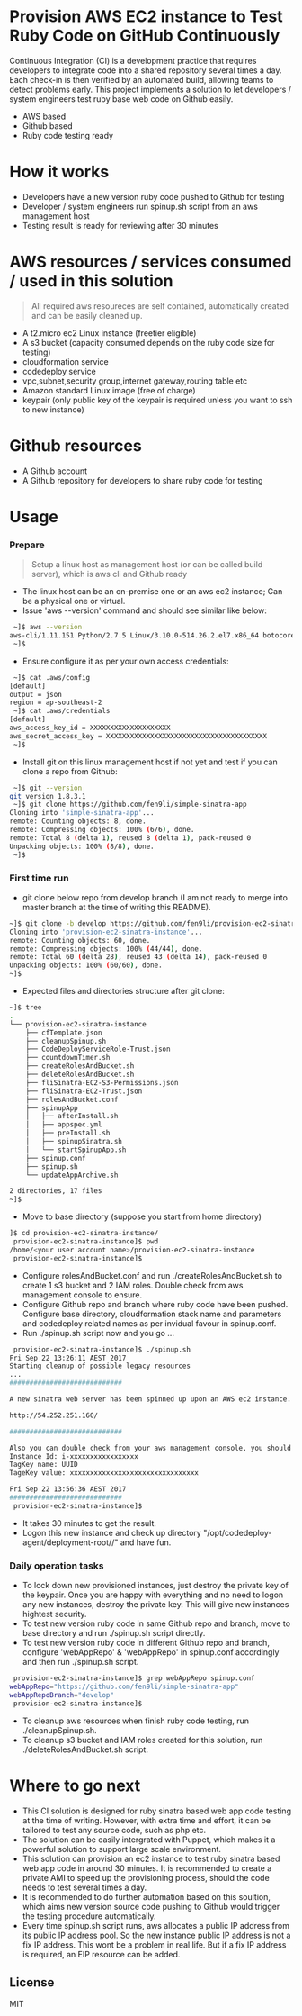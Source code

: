 # Provision AWS EC2 instance to Test Ruby Code on GitHub Continuously 

Continuous Integration (CI) is a development practice that requires developers to integrate code into a shared repository several times a day. Each check-in is then verified by an automated build, allowing teams to detect problems early. This project implements a solution to let developers / system engineers test ruby base web code on Github easily.

  - AWS based 
  - Github based
  - Ruby code testing ready

# How it works

  - Developers have a new version ruby code pushed to Github for testing
  - Developer / system engineers run spinup.sh script from an aws management host
  - Testing result is ready for reviewing after 30 minutes

# AWS resources / services consumed / used in this solution
> All required aws resoureces are self contained, automatically created and can be easily cleaned up.
  - A t2.micro ec2 Linux instance (freetier eligible)
  - A s3 bucket (capacity consumed depends on the ruby code size for testing)
  - cloudformation service
  - codedeploy service
  - vpc,subnet,security group,internet gateway,routing table etc
  - Amazon standard Linux image (free of charge)
  - keypair (only public key of the keypair is required unless you want to ssh to new instance)

# Github resources

  - A Github account
  - A Github repository for developers to share ruby code for testing

# Usage
### Prepare
> Setup a linux host as management host (or can be called build server), which is aws cli and Github ready 
* The linux host can be an on-premise one or an aws ec2 instance; Can be a physical one or virtual.
* Issue 'aws --version' command and should see similar like below: 

```sh
 ~]$ aws --version
aws-cli/1.11.151 Python/2.7.5 Linux/3.10.0-514.26.2.el7.x86_64 botocore/1.7.9
 ~]$
```

* Ensure configure it as per your own access credentials: 
```sh
 ~]$ cat .aws/config
[default]
output = json
region = ap-southeast-2
 ~]$ cat .aws/credentials
[default]
aws_access_key_id = XXXXXXXXXXXXXXXXXXXX
aws_secret_access_key = XXXXXXXXXXXXXXXXXXXXXXXXXXXXXXXXXXXXXXXX
 ~]$
```

* Install git on this linux management host if not yet and test if you can clone a repo from Github:
 
```sh
 ~]$ git --version
git version 1.8.3.1
 ~]$ git clone https://github.com/fen9li/simple-sinatra-app
Cloning into 'simple-sinatra-app'...
remote: Counting objects: 8, done.
remote: Compressing objects: 100% (6/6), done.
remote: Total 8 (delta 1), reused 8 (delta 1), pack-reused 0
Unpacking objects: 100% (8/8), done.
 ~]$
```

### First time run
* git clone below repo from develop branch (I am not ready to merge into master branch at the time of writing this README). 

```sh
~]$ git clone -b develop https://github.com/fen9li/provision-ec2-sinatra-instance
Cloning into 'provision-ec2-sinatra-instance'...
remote: Counting objects: 60, done.
remote: Compressing objects: 100% (44/44), done.
remote: Total 60 (delta 28), reused 43 (delta 14), pack-reused 0
Unpacking objects: 100% (60/60), done.
~]$
```

* Expected files and directories structure after git clone: 

```sh
~]$ tree
.
└── provision-ec2-sinatra-instance
    ├── cfTemplate.json
    ├── cleanupSpinup.sh
    ├── CodeDeployServiceRole-Trust.json
    ├── countdownTimer.sh
    ├── createRolesAndBucket.sh
    ├── deleteRolesAndBucket.sh
    ├── fliSinatra-EC2-S3-Permissions.json
    ├── fliSinatra-EC2-Trust.json
    ├── rolesAndBucket.conf
    ├── spinupApp
    │   ├── afterInstall.sh
    │   ├── appspec.yml
    │   ├── preInstall.sh
    │   ├── spinupSinatra.sh
    │   └── startSpinupApp.sh
    ├── spinup.conf
    ├── spinup.sh
    └── updateAppArchive.sh

2 directories, 17 files
~]$
```

* Move to base directory (suppose you start from home directory)

```sh
]$ cd provision-ec2-sinatra-instance/
 provision-ec2-sinatra-instance]$ pwd
/home/<your user account name>/provision-ec2-sinatra-instance
 provision-ec2-sinatra-instance]$
```

* Configure rolesAndBucket.conf and run ./createRolesAndBucket.sh to create 1 s3 bucket and 2 IAM roles. Double check from aws management console to ensure.
* Configure Github repo and branch where ruby code have been pushed. Configure base directory, cloudformation stack name and parameters and codedeploy related names as per invidual favour in spinup.conf. 
* Run ./spinup.sh script now and you go ...

```sh
 provision-ec2-sinatra-instance]$ ./spinup.sh
Fri Sep 22 13:26:11 AEST 2017
Starting cleanup of possible legacy resources
...
############################

A new sinatra web server has been spinned up upon an AWS ec2 instance. To test it, enter below link in your web browser... and you should see a Hello World message ...

http://54.252.251.160/

############################

Also you can double check from your aws management console, you should be able to see an ec2 instance with below details...
Instance Id: i-xxxxxxxxxxxxxxxxx
TagKey name: UUID
TageKey value: xxxxxxxxxxxxxxxxxxxxxxxxxxxxxxxx

Fri Sep 22 13:56:36 AEST 2017
############################
 provision-ec2-sinatra-instance]$
```

* It takes 30 minutes to get the result. 
* Logon this new instance and check up directory "/opt/codedeploy-agent/deployment-root/<deploymentGroupId>/<deploymentId>" and have fun.

### Daily operation tasks 
* To lock down new provisioned instances, just destroy the private key of the keypair. Once you are happy with everything and no need to logon any new instances, destroy the private key. This will give new instances hightest security.
* To test new version ruby code in same Github repo and branch, move to base directory and run ./spinup.sh script directly.
* To test new version ruby code in different Github repo and branch, configure 'webAppRepo' & 'webAppRepo' in spinup.conf accordingly and then run ./spinup.sh script.

```sh
 provision-ec2-sinatra-instance]$ grep webAppRepo spinup.conf
webAppRepo="https://github.com/fen9li/simple-sinatra-app"
webAppRepoBranch="develop"
 provision-ec2-sinatra-instance]$
```

* To cleanup aws resources when finish ruby code testing, run ./cleanupSpinup.sh.
* To cleanup s3 bucket and IAM roles created for this solution, run ./deleteRolesAndBucket.sh script.

# Where to go next
* This CI solution is designed for ruby sinatra based web app code testing at the time of writing. However, with extra time and effort, it can be tailored to test any source code, such as php etc.  
* The solution can be easily intergrated with Puppet, which makes it a powerful solution to support large scale environment.
* This solution can provision an ec2 instance to test ruby sinatra based web app code in around 30 minutes. It is recommended to create a private AMI to speed up the provisioning process, should the code needs to test several times a day.
* It is recommended to do further automation based on this soultion, which aims new version source code pushing to Github would trigger the testing procedure automatically. 
* Every time spinup.sh script runs, aws allocates a public IP address from its public IP address pool. So the new instance public IP address is not a fix IP address. This wont be a problem in real life. But if a fix IP address is required, an EIP resource can be added. 

License
----
MIT

